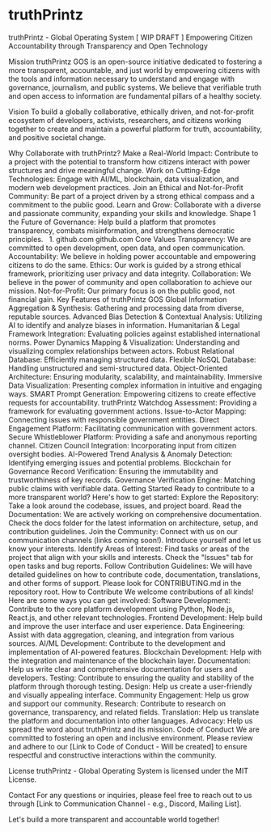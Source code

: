 # truthPrintz
truthPrintz - Global Operating System [ WIP DRAFT ]
Empowering Citizen Accountability through Transparency and Open Technology

Mission
truthPrintz GOS is an open-source initiative dedicated to fostering a more transparent, accountable, and just world by empowering citizens with the tools and information necessary to understand and engage with governance, journalism, and public systems. We believe that verifiable truth and open access to information are fundamental pillars of a healthy society.

Vision
To build a globally collaborative, ethically driven, and not-for-profit ecosystem of developers, activists, researchers, and citizens working together to create and maintain a powerful platform for truth, accountability, and positive societal change.

Why Collaborate with truthPrintz?
Make a Real-World Impact: Contribute to a project with the potential to transform how citizens interact with power structures and drive meaningful change.
Work on Cutting-Edge Technologies: Engage with AI/ML, blockchain, data visualization, and modern web development practices.
Join an Ethical and Not-for-Profit Community: Be part of a project driven by a strong ethical compass and a commitment to the public good.
Learn and Grow: Collaborate with a diverse and passionate community, expanding your skills and knowledge.
Shape 1  the Future of Governance: Help build a platform that promotes transparency, combats misinformation, and strengthens democratic principles.   
1.
github.com
github.com
Core Values
Transparency: We are committed to open development, open data, and open communication.
Accountability: We believe in holding power accountable and empowering citizens to do the same.
Ethics: Our work is guided by a strong ethical framework, prioritizing user privacy and data integrity.
Collaboration: We believe in the power of community and open collaboration to achieve our mission.
Not-for-Profit: Our primary focus is on the public good, not financial gain.
Key Features of truthPrintz GOS
Global Information Aggregation & Synthesis: Gathering and processing data from diverse, reputable sources.
Advanced Bias Detection & Contextual Analysis: Utilizing AI to identify and analyze biases in information.
Humanitarian & Legal Framework Integration: Evaluating policies against established international norms.
Power Dynamics Mapping & Visualization: Understanding and visualizing complex relationships between actors.
Robust Relational Database: Efficiently managing structured data.
Flexible NoSQL Database: Handling unstructured and semi-structured data.
Object-Oriented Architecture: Ensuring modularity, scalability, and maintainability.
Immersive Data Visualization: Presenting complex information in intuitive and engaging ways.
SMART Prompt Generation: Empowering citizens to create effective requests for accountability.
truthPrintz Watchdog Assessment: Providing a framework for evaluating government actions.
Issue-to-Actor Mapping: Connecting issues with responsible government entities.
Direct Engagement Platform: Facilitating communication with government actors.
Secure Whistleblower Platform: Providing a safe and anonymous reporting channel.
Citizen Council Integration: Incorporating input from citizen oversight bodies.
AI-Powered Trend Analysis & Anomaly Detection: Identifying emerging issues and potential problems.
Blockchain for Governance Record Verification: Ensuring the immutability and trustworthiness of key records.
Governance Verification Engine: Matching public claims with verifiable data.
Getting Started
Ready to contribute to a more transparent world? Here's how to get started:
Explore the Repository: Take a look around the codebase, issues, and project board.
Read the Documentation: We are actively working on comprehensive documentation. Check the docs folder for the latest information on architecture, setup, and contribution guidelines.
Join the Community: Connect with us on our communication channels (links coming soon!). Introduce yourself and let us know your interests.
Identify Areas of Interest: Find tasks or areas of the project that align with your skills and interests. Check the "Issues" tab for open tasks and bug reports.
Follow Contribution Guidelines: We will have detailed guidelines on how to contribute code, documentation, translations, and other forms of support. Please look for CONTRIBUTING.md in the repository root.
How to Contribute
We welcome contributions of all kinds! Here are some ways you can get involved:
Software Development: Contribute to the core platform development using Python, Node.js, React.js, and other relevant technologies.
Frontend Development: Help build and improve the user interface and user experience.
Data Engineering: Assist with data aggregation, cleaning, and integration from various sources.
AI/ML Development: Contribute to the development and implementation of AI-powered features.
Blockchain Development: Help with the integration and maintenance of the blockchain layer.
Documentation: Help us write clear and comprehensive documentation for users and developers.
Testing: Contribute to ensuring the quality and stability of the platform through thorough testing.
Design: Help us create a user-friendly and visually appealing interface.
Community Engagement: Help us grow and support our community.
Research: Contribute to research on governance, transparency, and related fields.
Translation: Help us translate the platform and documentation into other languages.
Advocacy: Help us spread the word about truthPrintz and its mission.
Code of Conduct
We are committed to fostering an open and inclusive environment. Please review and adhere to our [Link to Code of Conduct - Will be created] to ensure respectful and constructive interactions within the community.

License
truthPrintz - Global Operating System is licensed under the MIT License.

Contact
For any questions or inquiries, please feel free to reach out to us through [Link to Communication Channel - e.g., Discord, Mailing List].

Let's build a more transparent and accountable world together!
